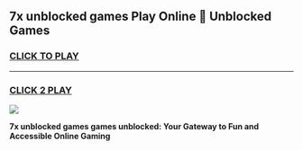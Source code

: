 
## 7x unblocked games Play Online 👋 Unblocked Games
<h3>
<a href="https://premium.freeplayer.one?title=7x_unblocked_games&ref=19F">CLICK TO PLAY</a></h3>
<hr>

<h3>
<a href="https://premium.freeplayer.one?title=7x_unblocked_games&ref=19F">CLICK 2 PLAY</a>
  
</h3>

<a href="https://premium.freeplayer.one?title=7x_unblocked_games&ref=19F"><img src="https://clearcache.store/games.png"></a>


**7x unblocked games games unblocked: Your Gateway to Fun and Accessible Online Gaming**

